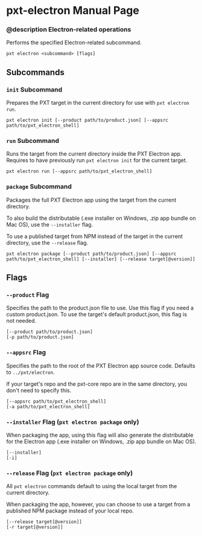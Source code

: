 # pxt-electron Manual Page

### @description Electron-related operations

Performs the specified Electron-related subcommand.

```
pxt electron <subcommand> [flags]
```

## Subcommands

### `init` Subcommand
Prepares the PXT target in the current directory for use with `pxt electron run`.

```
pxt electron init [--product path/to/product.json] [--appsrc path/to/pxt_electron_shell]
```

### `run` Subcommand
Runs the target from the current directory inside the PXT Electron app. Requires to have previously run `pxt electron init` for the current target.

```
pxt electron run [--appsrc path/to/pxt_electron_shell]
```

### `package` Subcommand
Packages the full PXT Electron app using the target from the current directory.

To also build the distributable (.exe installer on Windows, .zip app bundle on Mac OS), use the `--installer` flag.

To use a published target from NPM instead of the target in the current directory, use the `--release` flag.

```
pxt electron package [--product path/to/product.json] [--appsrc path/to/pxt_electron_shell] [--installer] [--release target[@version]]
```

## Flags

### `--product` Flag
Specifies the path to the product.json file to use. Use this flag if you need a custom product.json. To use the target's default product.json, this flag is not needed.

```
[--product path/to/product.json]
[-p path/to/product.json]
```

### `--appsrc` Flag
Specifies the path to the root of the PXT Electron app source code. Defaults to `../pxt/electron`.

If your target's repo and the pxt-core repo are in the same directory, you don't need to specify this.

```
[--appsrc path/to/pxt_electron_shell]
[-a path/to/pxt_electron_shell]
```

### `--installer` Flag (`pxt electron package` only)
When packaging the app, using this flag will also generate the distributable for the Electron app (.exe installer on Windows, .zip app bundle on Mac OS).

```
[--installer]
[-i]
```

### `--release` Flag (`pxt electron package` only)
All `pxt electron` commands default to using the local target from the current directory.

When packaging the app, however, you can choose to use a target from a published NPM package instead of your local repo.

```
[--release target[@version]]
[-r target[@version]]
```